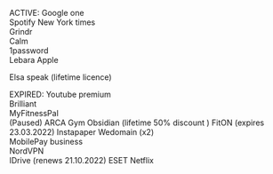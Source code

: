 ACTIVE:
Google one  
Spotify 
New York times  
Grindr  
Calm  
1password  
Lebara
Apple


Elsa speak (lifetime licence)

EXPIRED:
Youtube premium  
Brilliant  
MyFitnessPal  
(Paused) ARCA Gym
Obsidian (lifetime 50% discount )
FitON (expires 23.03.2022)
Instapaper
Wedomain (x2)  
MobilePay business  
NordVPN    
IDrive (renews 21.10.2022)
ESET
Netflix  
